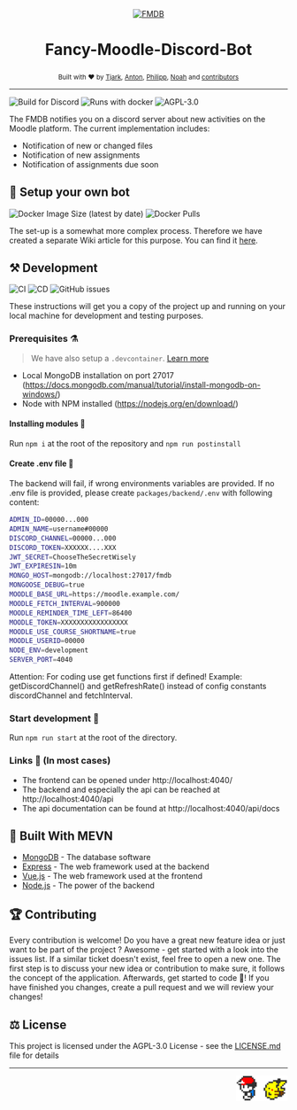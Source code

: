 <div align="center">
    <a href="#"><img src="https://raw.githubusercontent.com/tjarbo/discord-moodle-bot/tjarbo/issue75/logo.png" alt="FMDB" width="200"></a>
    <br>
    <h1>Fancy-Moodle-Discord-Bot </h1>
    <sub>Built with ❤︎ by
    <a href="https://github.com/tjarbo">Tjark</a>,
    <a href="https://github.com/antonplagemann">Anton</a>,
    <a href="https://github.com/p-fruck">Philipp</a>,
    <a href="https://github.com/NoWo2000">Noah</a> and
    <a href="https://github.com/tjarbo/discord-moodle-bot/graphs/contributors">contributors</a>
    </sub>
</div>

---
![Build for Discord](https://img.shields.io/badge/build%20for-discord-blueviolet)
![Runs with docker](https://img.shields.io/badge/runs%20with-docker-0db7ed)
![AGPL-3.0](https://img.shields.io/github/license/tjarbo/discord-moodle-bot)

The FMDB notifies you on a discord server about new activities on the Moodle platform. The current implementation includes:

- Notification of new or changed files
- Notification of new assignments
- Notification of assignments due soon

## 🚀 Setup your own bot
![Docker Image Size (latest by date)](https://img.shields.io/docker/image-size/tjarbo/fmdb?color=0db7ed)
![Docker Pulls](https://img.shields.io/docker/pulls/tjarbo/fmdb?color=0db7ed)

The set-up is a somewhat more complex process. Therefore we have created a separate Wiki article for this purpose. You can find it [here](https://github.com/tjarbo/discord-moodle-bot/wiki/%F0%9F%9B%A0%EF%B8%8F-FMDB-einrichten).

## ⚒️ Development
![CI](https://github.com/tjarbo/discord-moodle-bot/workflows/Node%20CI/badge.svg?branch=master)
![CD](https://github.com/tjarbo/discord-moodle-bot/workflows/CD/badge.svg)
![GitHub issues](https://img.shields.io/github/issues/tjarbo/discord-moodle-bot)

These instructions will get you a copy of the project up and running on your local machine for development and testing purposes.

### Prerequisites ⚗️
> We have also setup a `.devcontainer`.  [Learn more](https://code.visualstudio.com/docs/remote/containers#_quick-start-open-an-existing-folder-in-a-container)

- Local MongoDB installation on port 27017 (https://docs.mongodb.com/manual/tutorial/install-mongodb-on-windows/)
- Node with NPM installed (https://nodejs.org/en/download/)

#### Installing modules 📁

Run `npm i` at the root of the repository and `npm run postinstall`

#### Create .env file 🔐

The backend will fail, if wrong environments variables are provided. If no .env file is provided, please create `packages/backend/.env` with following content:

```bash
ADMIN_ID=00000...000
ADMIN_NAME=username#00000
DISCORD_CHANNEL=00000...000
DISCORD_TOKEN=XXXXXX....XXX
JWT_SECRET=ChooseTheSecretWisely
JWT_EXPIRESIN=10m
MONGO_HOST=mongodb://localhost:27017/fmdb
MONGOOSE_DEBUG=true
MOODLE_BASE_URL=https://moodle.example.com/
MOODLE_FETCH_INTERVAL=900000
MOODLE_REMINDER_TIME_LEFT=86400
MOODLE_TOKEN=XXXXXXXXXXXXXXXXX
MOODLE_USE_COURSE_SHORTNAME=true
MOODLE_USERID=00000
NODE_ENV=development
SERVER_PORT=4040
```

Attention: For coding use get functions first if defined!
Example: getDiscordChannel() and getRefreshRate() instead of
config constants discordChannel and fetchInterval.

### Start development 🛫

Run `npm run start` at the root of the directory.

### Links 🔗 (In most cases)

- The frontend can be opened under http://localhost:4040/
- The backend and especially the api can be reached at http://localhost:4040/api
- The api documentation can be found at http://localhost:4040/api/docs

## 🦸 Built With MEVN

- [MongoDB](https://www.mongodb.com/) - The database software
- [Express](https://expressjs.com/) - The web framework used at the backend
- [Vue.js](https://vuejs.org/) - The web framework used at the frontend
- [Node.js](https://nodejs.org/en/) - The power of the backend

## 🏆 Contributing

Every contribution is welcome! Do you have a great new feature idea or just want to be part of the project ? Awesome - get started with a look into the issues list. If a similar ticket doesn't exist, feel free to open a new one. The first step is to discuss your new idea or contribution to make sure, it follows the concept of the application. Afterwards, get started to code 💽! If you have finished you changes, create a pull request and we will review your changes!

## ⚖️ License

This project is licensed under the AGPL-3.0 License - see the [LICENSE.md](LICENSE.md) file for details

---

<div align="right">
    <a href="https://github.com/tjarbo/tjarbo/blob/main/EASTEREGG.md"><img src="https://raw.githubusercontent.com/tjarbo/tjarbo/main/assets/logo.gif" alt="Animated Gif" height="45"></a>
</div>
